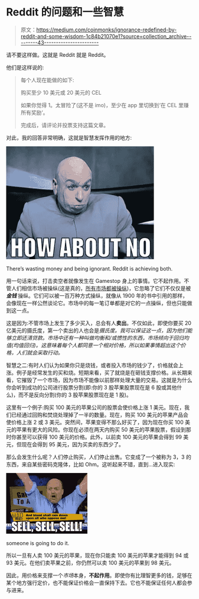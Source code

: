 # Reddit 的问题和一些智慧

> 原文：<https://medium.com/coinmonks/ignorance-redefined-by-reddit-and-some-wisdom-1c84b21070e1?source=collection_archive---------43----------------------->

请不要这样做。这就是 Reddit 就是 Reddit。

他们是这样说的:

> 每个人现在能做的如下:
> 
> 购买至少 10 美元或 20 美元的 CEL
> 
> 如果你觉得 1。太冒险了(这不是 imo)，至少在 app 里切换到‘在 CEL 里赚所有奖励’。
> 
> 完成后，请评论并投票支持这篇文章。

对此，我的回答非常明确，这就是智慧发挥作用的地方:

![](img/212c1490bb1a45f191033134562a3111.png)

There’s wasting money and being ignorant. Reddit is achieving both.

用一句话来说，打击卖空者就像发生在 Gamestop 身上的事情。它不起作用。不管人们相信市场被操纵(这是真的，[所有市场都被操纵](https://awealthofcommonsense.com/2020/02/market-have-always-been-rigged-broken-manipulated/))，它忽略了它们不仅仅是被 ***金钱*** 操纵。它们可以被一百万种方式操纵，就像从 1900 年的书中引用的那样，会像现在一样公然谈论它。市场中的每一笔订单都是对它的一点操纵，但也只能做到这一点。

这是因为:不管市场上发生了多少买入，总会有人**卖出**。不仅如此，即使你要买 20 亿美元的摄氏度，第一个卖出的人也会是*摄氏度。我可以保证这一点，因为他们能够立即还清贷款。市场中还有一种叫做均衡和/或惯性的东西，市场倾向于回归均值(*均值回归*)。这意味着每个人都同意一个相对价格，所以如果事情超出这个价格，人们就会采取行动。*

智慧之二:有时人们认为如果你只是烧钱，或者投入市场的钱少了，价格就会上涨。例子是经常发生的买和烧。短期来看，买了就烧是在砸钱支撑价格。从长期来看，它摧毁了一个市场，因为市场不能像以前那样处理大量的交易。这就是为什么你会听到成功的公司进行股票分割(即:你的 3 股苹果股票现在是 6 股或其他什么)，而不是反向分割(你的 3 股苹果股票现在是 1 股)。

这里有一个例子:购买 100 美元的苹果公司的股票会使价格上涨 1 美元。现在，我们已经通过回购和焚烧处理掉了一半的数量。现在，购买 100 美元的苹果产品会使价格上涨 2 或 3 美元。突然间，苹果变得不那么好买了，因为现在你买 100 美元的苹果有更大的风险。你现在必须在两天内购买 50 美元的苹果股票，假设到那时你甚至可以获得 100 美元的价格。此外，以前卖 100 美元的苹果会得到 99 美元，但现在会得到 95 美元，因为买卖的东西少了。

那么会发生什么呢？人们停止购买，人们停止出售。它变成了一个被称为 3，3 的东西，来自某些密码克隆体，比如 Ohm。这听起来不错，直到…进入现实:

![](img/b8fd8e785598e885081852e8ae96e200.png)

someone is going to do it.

所以一旦有人卖 100 美元的苹果，现在你只能卖 100 美元的苹果才能得到 94 或 93 美元。在他们卖苹果之前，你仍然可以卖 100 美元的苹果到 98 美元。

因此，用价格来支撑一个*市场*本身，**不起作用**。即使你有比理智更多的钱，足够在某个地方强行定价，也不能保证价格会一直保持下去。它也不能保证任何人都会参与进来。
